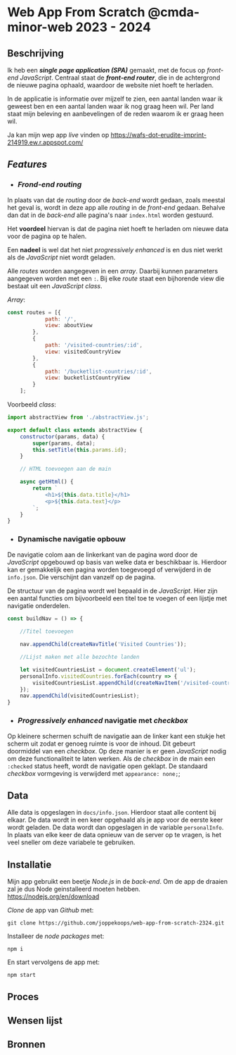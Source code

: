 # Web App From Scratch @cmda-minor-web 2023 - 2024

## Beschrijving
Ik heb een ***single page application (SPA)*** gemaakt, met de focus op *front-end JavaScript*. Centraal staat de ***front-end router***, die in de achtergrond de nieuwe pagina ophaald, waardoor de website niet hoeft te herladen.

In de applicatie is informatie over mijzelf te zien, een aantal landen waar ik geweest ben en een aantal landen waar ik nog graag heen wil. Per land staat mijn beleving en aanbevelingen of de reden waarom ik er graag heen wil.

Ja kan mijn wep app *live* vinden op https://wafs-dot-erudite-imprint-214919.ew.r.appspot.com/

## *Features*
- ### ***Frond-end routing***
In plaats van dat de *routing* door de *back-end* wordt gedaan, zoals meestal het geval is, wordt in deze app alle *routing* in de *front-end* gedaan. Behalve dan dat in de *back-end* alle pagina's naar ```index.html``` worden gestuurd.

Het **voordeel** hiervan is dat de pagina niet hoeft te herladen om nieuwe data voor de pagina op te halen.

Een **nadeel** is wel dat het niet *progressively enhanced* is en dus niet werkt als de *JavaScript* niet wordt geladen.

Alle *routes* worden aangegeven in een *array*. Daarbij kunnen parameters aangegeven worden met een ```:```. Bij elke *route* staat een bijhorende view die bestaat uit een *JavaScript class*.

*Array*:

```js
const routes = [{
			path: '/',
			view: aboutView
		},
		{
			path: '/visited-countries/:id',
			view: visitedCountryView
		},
		{
			path: '/bucketlist-countries/:id',
			view: bucketlistCountryView
		}
	];
```

Voorbeeld *class*:

```js
import abstractView from './abstractView.js';

export default class extends abstractView {
	constructor(params, data) {
		super(params, data);
		this.setTitle(this.params.id);
	}

	// HTML toevoegen aan de main

	async getHtml() {
		return `
			<h1>${this.data.title}</h1>
			<p>${this.data.text}</p>
		`;
	}
}
```

- ### **Dynamische navigatie opbouw**
De navigatie colom aan de linkerkant van de pagina word door de *JavaScript* opgebouwd op basis van welke data er beschikbaar is. Hierdoor kan er gemakkelijk een pagina worden toegevoegd of verwijderd in de `info.json`. Die verschijnt dan vanzelf op de pagina.

De structuur van de pagina wordt wel bepaald in de *JavaScript*. Hier zijn een aantal functies om bijvoorbeeld een titel toe te voegen of een lijstje met navigatie onderdelen.

```js
const buildNav = () => {
	
	//Titel toevoegen

	nav.appendChild(createNavTitle('Visited Countries'));

	//Lijst maken met alle bezochte landen

	let visitedCountriesList = document.createElement('ul');
	personalInfo.visitedCountries.forEach(country => {
		visitedCountriesList.appendChild(createNavItem('/visited-countries/' + country.country.toLowerCase(), country.country, country.imgUrl));
	});
	nav.appendChild(visitedCountriesList);
}
```

- ### *Progressively enhanced* navigatie met *checkbox*
Op kleinere schermen schuift de navigatie aan de linker kant een stukje het scherm uit zodat er genoeg ruimte is voor de inhoud. Dit gebeurt doormiddel van een *checkbox*. Op deze manier is er geen *JavaScript* nodig om deze functionaliteit te laten werken.
Als de *checkbox* in de main een ```:checked``` status heeft, wordt de navigatie open geklapt. De standaard *checkbox* vormgeving is verwijderd met ```appearance: none;```;

## Data
Alle data is opgeslagen in `docs/info.json`. Hierdoor staat alle content bij elkaar. De data wordt in een keer opgehaald als je app voor de eerste keer wordt geladen. De data wordt dan opgeslagen in de variable ```personalInfo```. In plaats van elke keer de data opnieuw van de server op te vragen, is het veel sneller om deze variabele te gebruiken.

## Installatie
Mijn app gebruikt een beetje *Node.js* in de *back-end*. Om de app de draaien zal je dus Node geinstalleerd moeten hebben. https://nodejs.org/en/download

*Clone* de app van *Github* met:
```
git clone https://github.com/joppekoops/web-app-from-scratch-2324.git
```

Installeer de *node packages* met:
```
npm i
```

En start vervolgens de app met:
```
npm start
```

## Proces

## Wensen lijst

## Bronnen

<!-- Add a link to your live demo in Github Pages 🌐-->

<!-- ☝️ replace this description with a description of your own work -->

<!-- replace the code in the /docs folder with your own, so you can showcase your work with GitHub Pages 🌍 -->

<!-- Add a nice poster image here at the end of the week, showing off your shiny frontend 📸 -->

<!-- Maybe a table of contents here? 📚 -->

<!-- How about a section that describes how to install this project? 🤓 -->

<!-- ...but how does one use this project? What are its features 🤔 -->

<!-- What external data source is featured in your project and what are its properties 🌠 -->

<!-- Maybe a checklist of done stuff and stuff still on your wishlist? ✅ -->

<!-- How about a license here? 📜 (or is it a licence?) 🤷 -->